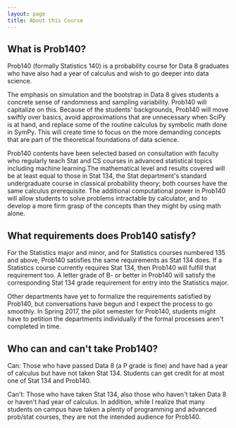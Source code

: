 ```yaml
---
layout: page
title: About this Course
---
```


## What is Prob140?


Prob140 (formally Statistics 140)  is a probability course for Data 8 graduates who have also had a year of calculus and wish to go deeper into data science. 


The emphasis on simulation and the bootstrap in Data 8 gives students a concrete sense of randomness and sampling variability. Prob140 will capitalize on this. Because of the students' backgrounds, Prob140 will move swiftly over basics, avoid approximations that are unnecessary when SciPy is at hand, and replace some of the routine calculus by symbolic math done in SymPy. This will create time to focus on the more demanding concepts that are part of the theoretical foundations of data science.


Prob140 contents have been selected based on consultation with faculty who regularly teach Stat and CS courses in advanced statistical topics including machine learning.The mathematical level and results covered will be at least equal to those in Stat 134, the Stat department's standard undergraduate course in classical probability theory; both courses have the same calculus prerequisite. The additional computational power in Prob140 will allow students to solve problems intractable by calculator, and to develop a more firm grasp of the concepts than they might by using math alone.


## What requirements does Prob140 satisfy?


For the Statistics major and minor, and for Statistics courses numbered 135 and above, Prob140 satisfies the same requirements as Stat 134 does. If a Statistics course currently requires Stat 134, then Prob140 will fulfill that requirement too. A letter grade of B- or better in Prob140 will satisfy the corresponding Stat 134 grade requirement for entry into the Statistics major.


Other departments have yet to formalize the requirements satisfied by Prob140, but conversations have begun and I expect the process to go smoothly. In Spring 2017, the pilot semester for Prob140, students might have to petition the departments individually if the formal processes aren't completed in time. 


## Who can and can't take Prob140?


Can: Those who have passed Data 8 (a P grade is fine) and have had a year of calculus but have not taken Stat 134. Students can get credit for at most one of Stat 134 and Prob140.


Can't: Those who have taken Stat 134, also those who haven't taken Data 8 or haven't had year of calculus. In addition, while I realize that many students on campus have taken a plenty of programming and advanced prob/stat courses, they are not the intended audience for Prob140.




